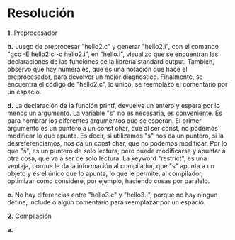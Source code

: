 # Resolución
**1.** Preprocesador

**b.** Luego de preprocesar "hello2.c" y generar "hello2.i", con el comando "gcc -E hello2.c -o hello2.i", en "hello.i", visualizo que se encuentran las declaraciones de las funciones de la librería standard output. También, observo que hay numerales, que es una notación que hace el preprocesador, para devolver un mejor diagnostico. Finalmente, se encuentra el código de "hello2.c", lo unico, se reemplazó el comentario por un espacio.

**d.** La declaración de la función printf, devuelve un entero y espera por lo menos un argumento. La variable "s" no es necesaria, es conveniente. Es para nombrar los diferentes argumentos que se esperan. El primer argumento es un puntero a un const char, que al ser const, no podemos modificar lo que apunta. Es decir, si utilizamos "s" nos da un puntero, si la desreferenciamos, nos da un const char, que no podemos modificar. Por lo que "s", es un puntero de solo lectura, pero puede modificarse y apuntar a otra cosa, que va a ser de solo lectura. La keyword "restrict", es una ventaja, porque le da la información al compilador, que "s" apunta a un objeto y es el único que lo apunta, lo que le permite, al compilador, optimizar como considere, por ejemplo, haciendo cosas por paralelo.

**e.** No hay diferencias entre "hello3.c" y "hello3.i", porque no hay ningun define, include o algún comentario para reemplazar por un espacio.

**2.** Compilación

**a.**